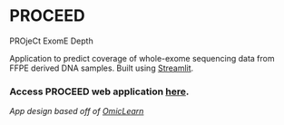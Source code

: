 # PROCEED
PROjeCt ExomE Depth

Application to predict coverage of whole-exome sequencing data from FFPE derived DNA samples. Built using [Streamlit](https://docs.streamlit.io/en/stable/#).

### Access PROCEED web application [here](https://share.streamlit.io/danielanach/proceed/main/PROCEED.py).

*App design based off of [OmicLearn](https://github.com/OmicEra/OmicLearn)*
